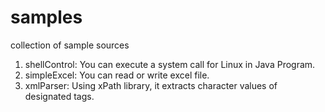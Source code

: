 # samples
collection of sample sources
1. shellControl: You can execute a system call for Linux in Java Program.
2. simpleExcel: You can read or write excel file.
3. xmlParser: Using xPath library, it extracts character values of designated tags.